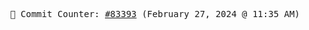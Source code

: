 <p align="center">
    <samp>
        📮 Commit Counter: <a href="https://github.com/Javascript-void0/Javascript-void0/commits/main">#83393</a> (February 27, 2024 @ 11:35 AM)
    </samp>
</p>